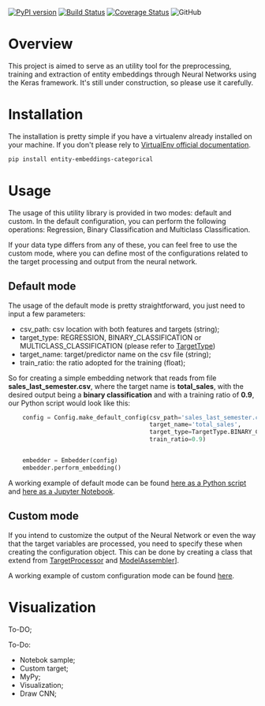 [![PyPI version](https://badge.fury.io/py/entity-embeddings-categorical.svg)](https://badge.fury.io/py/entity-embeddings-categorical)
[![Build Status](https://travis-ci.org/bresan/entity_embeddings_categorical.svg?branch=master)](https://travis-ci.org/bresan/entity_embeddings_categorical)
[![Coverage Status](https://coveralls.io/repos/github/bresan/entity_embeddings_categorical/badge.svg?branch=master)](https://coveralls.io/github/bresan/entity_embeddings_categorical?branch=master)
![GitHub](https://img.shields.io/github/license/bresan/entity_embeddings_categorical.svg)

# Overview

This project is aimed to serve as an utility tool for the preprocessing, training and extraction of entity embeddings through Neural Networks using the Keras framework. It's still under construction, so please use it carefully.

# Installation

The installation is pretty simple if you have a virtualenv already installed on your machine. If you don't please rely to [VirtualEnv official documentation](https://virtualenv.pypa.io/en/latest/).

```bash
pip install entity-embeddings-categorical
```

# Usage

The usage of this utility library is provided in two modes: default and custom. In the default configuration, you can perform the following operations: Regression, Binary Classification and Multiclass Classification.

If your data type differs from any of these, you can feel free to use the custom mode, where you can define most of the configurations related to the target processing and output from the neural network.

## Default mode

The usage of the default mode is pretty straightforward, you just need to input a few parameters:
- csv_path: csv location with both features and targets (string);
- target_type: REGRESSION, BINARY_CLASSIFICATION or MULTICLASS_CLASSIFICATION (please refer to [TargetType](https://github.com/bresan/entity_embeddings_categorical/blob/master/entity_embeddings/processor/target_type.py))
- target_name: target/predictor name on the csv file (string);
- train_ratio: the ratio adopted for the training (float);

So for creating a simple embedding network that reads from file **sales_last_semester.csv**, where the target name is **total_sales**, with the desired output being a **binary classification** and with a training ratio of **0.9**, our Python script would look like this:

```python
    config = Config.make_default_config(csv_path='sales_last_semester.csv',
                                        target_name='total_sales',
                                        target_type=TargetType.BINARY_CLASSIFICATION,
                                        train_ratio=0.9)


    embedder = Embedder(config)
    embedder.perform_embedding()
```

A working example of default mode can be found [here as a Python script](https://github.com/bresan/entity_embeddings_categorical/blob/master/example/default/default_config_example.py) and [here as a Jupyter Notebook]().

## Custom mode

If you intend to customize the output of the Neural Network or even the way that the target variables are processed, you need to specify these when creating the configuration object.
This can be done by creating a class that extend from [TargetProcessor](https://github.com/bresan/entity_embeddings_categorical/blob/master/entity_embeddings/processor/processor.py) and [ModelAssembler](https://github.com/bresan/entity_embeddings_categorical/blob/master/entity_embeddings/network/assembler.py)].

A working example of custom configuration mode can be found [here](https://github.com/bresan/entity_embeddings_categorical/blob/master/example/custom/custom_config_example.py).

# Visualization

To-DO;

To-Do:

- Notebok sample;
- Custom target;
- MyPy;
- Visualization;
- Draw CNN;